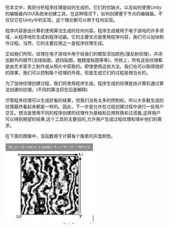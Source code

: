 在本文中，我将分析程序纹理是如何生成的，它们的优缺点，以及如何使用Unity的编辑器内GUI系统来创建工具，在这种情况下，如何创建基于节点的编辑器。不仅仅它在Unity中的实现，这个理论都可以用于任何实现。  
<!--In this document I will analyze how procedural textures are generated, their pros and cons, as well as how to use Unity’s in-editor GUI system to create tools, in this case how to create a node based editor. Regardless of its implementation in Unity, the theory applied could be used in any implementation.-->

程序内容是由计算机使用算法生成的任何内容。程序生成被用于电子游戏的许多领域，从程序地形生成到程序动画。它的主要优点是使用程序内容，我们可以加快制作过程。当然，它的主要应用之一是程序纹理生成。
<!--Procedural content is any content that has been generated by a computer using an algorithm. Procedural generation is being used in so many areas of video games, from procedural terrain generation to procedural animations. Its main strength is that using procedural content, we can speed up the production process. One of its main applications is, of course, procedural texture generation.-->

正如我们所知，纹理在电子游戏中用于给我们的模型添加颜色(漫反射纹理)，并添加额外的细节(法线贴图，遮挡贴图，粗糙度贴图等等)。传统上，所有这些纹理都是由艺术家手工制作或从照片中获取的。即使使用这些方法，我们也可以取得很好的效果，我们可以控制每个纹理的外观，但是生成它们的过程是相当长的。
<!--As we know textures are used in video games to apply color to our models (diffuse texture), and to add extra detail (normal maps, occlusion maps, roughness maps, ...). Traditionally all this textures were hand-made by artists or taken from photos. Even though using, those methodologies we can achieve good results, and we have all the control over the look of each texture, the process to generate them is quite long.-->

为了加快纹理创建过程，我们将使用程序生成。程序生成的纹理是由计算机通过算法创建的纹理。(不同的算法将在后面解释)
<!--To speed up the texture creation process we will use procedural generation. Procedural generated textures are those textures that are created by a computer through an algorithm. (different algorithms will be explained later on).-->


尽管程序纹理可以生成好看的结果，但我们没有太多的控制权，所以大多数生成的纹理最终看起来都是一样的。因此，下一步是允许在过程创建过程中进行一些用户交互。想法是使用不同的程序创建的纹理作为基础和应用转换和过滤器,这样用户可以得到期望的结果,这个工具的主要目的,允许用户生成过程纹理和填补他们的需求。
<!--Even though procedural textures can generate good looking results, we do not have much control over it so most likely most of the textures generated will end up looking alike. So, the next step is to allow some user interaction over the procedural creation process. The idea is to use different procedurally created textures as a base and apply transformations and filters to them so the user can get to the desired result, and that is the main purpose of this tool, to allow users to generate procedural textures and tweek them as they want to fill their needs.-->

在下面的图像中，该函数用于计算每个像素的灰度颜色。
<!--In the image below that function has been used to calculate the grayscale color for each pixel.-->
  
![](https://github.com/Moontabu/mypics/blob/0c1b6533973f8267c9ec5b0ba01bb399f94a3079/bd6b3b9e81afeb96adb121ca5d90e8e.png)
